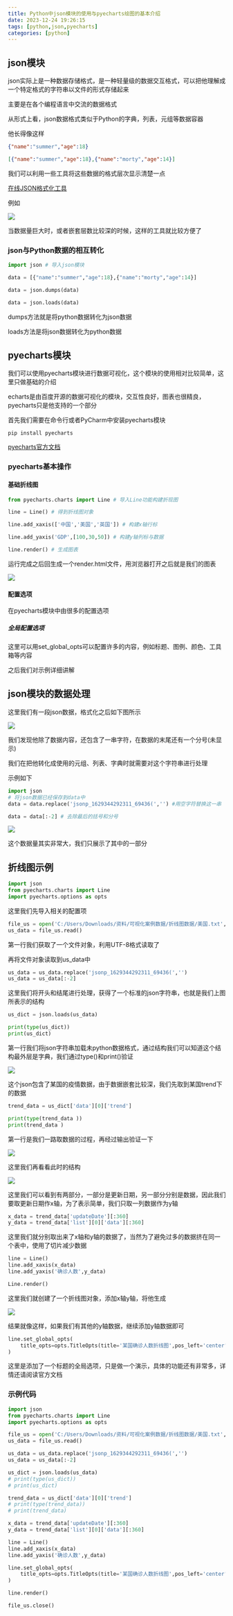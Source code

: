 ```yaml
---
title: Python中json模块的使用与pyecharts绘图的基本介绍
date: 2023-12-24 19:26:15
tags: [python,json,pyecharts]
categories: [python]
---
```


## json模块

json实际上是一种数据存储格式，是一种轻量级的数据交互格式，可以把他理解成一个特定格式的字符串以文件的形式存储起来

主要是在各个编程语言中交流的数据格式

从形式上看，json数据格式类似于Python的字典，列表，元组等数据容器

他长得像这样

```json
{"name":"summer","age":18}

[{"name":"summer","age":18},{"name":"morty","age":14}]
```

我们可以利用一些工具将这些数据的格式层次显示清楚一点

[在线JSON格式化工具](http://www.kuquidc.com/)

例如

![](https://s2.loli.net/2023/12/23/3djB1mQAe9sbXgv.png)

当数据量巨大时，或者嵌套层数比较深的时候，这样的工具就比较方便了

### json与Python数据的相互转化

```python
import json # 导入json模块

data = [{"name":"summer","age":18},{"name":"morty","age":14}]

data = json.dumps(data)

data = json.loads(data)
```

dumps方法就是将python数据转化为json数据

loads方法是将json数据转化为python数据

## pyecharts模块

我们可以使用pyecharts模块进行数据可视化，这个模块的使用相对比较简单，这里只做基础的介绍

echarts是由百度开源的数据可视化的模块，交互性良好，图表也很精良，pyecharts只是他支持的一个部分

首先我们需要在命令行或者PyCharm中安装pyecharts模块

```shell
pip install pyecharts
```

[pyecharts官方文档](https://05x-docs.pyecharts.org/#/zh-cn/)

### pyecharts基本操作

#### 基础折线图

```python
from pyecharts.charts import Line # 导入Line功能构建折现图

line = Line() # 得到折线图对象

line.add_xaxis(['中国','美国','英国']) # 构建x轴行标

line.add_yaxis('GDP',[100,30,50]) # 构建y轴列标与数据

line.render() # 生成图表
```

运行完成之后回生成一个render.html文件，用浏览器打开之后就是我们的图表

![](https://s2.loli.net/2023/12/23/cObQwmvhIzUJ85o.png)

#### 配置选项

在pyecharts模块中由很多的配置选项

##### 全局配置选项

这里可以用set_global_opts可以配置许多的内容，例如标题、图例、颜色、工具箱等内容

之后我们对示例详细讲解

## json模块的数据处理

这里我们有一段json数据，格式化之后如下图所示

![](https://s2.loli.net/2023/12/23/lNc4PFhzHM1QR5C.png)

我们发现他除了数据内容，还包含了一串字符，在数据的末尾还有一个分号(未显示)

我们在把他转化成使用的元组、列表、字典时就需要对这个字符串进行处理

示例如下

```python
import json
# 将json数据已经保存到data中
data = data.replace('jsonp_1629344292311_69436(','') #用空字符替换这一串

data = data[:-2] # 去除最后的括号和分号
```

![](https://s2.loli.net/2023/12/23/fM6kqnpdwayVzg5.png)

这个数据量其实非常大，我们只展示了其中的一部分

## 折线图示例

```python
import json
from pyecharts.charts import Line
import pyecharts.options as opts
```

这里我们先导入相关的配置项

```python
file_us = open('C:/Users/Downloads/资料/可视化案例数据/折线图数据/美国.txt', encoding='UTF-8')
us_data = file_us.read()
```

第一行我们获取了一个文件对象，利用UTF-8格式读取了

再将文件对象读取到us_data中

```python
us_data = us_data.replace('jsonp_1629344292311_69436(','')
us_data = us_data[:-2]
```

这里我们将开头和结尾进行处理，获得了一个标准的json字符串，也就是我们上图所表示的结构

```python
us_dict = json.loads(us_data)

print(type(us_dict))
print(us_dict)
```

第一行我们将json字符串加载未python数据格式，通过结构我们可以知道这个结构最外层是字典，我们通过type()和print()验证

![](https://s2.loli.net/2023/12/23/5zN7Tor9VDOkBCA.png)

这个json包含了某国的疫情数据，由于数据嵌套比较深，我们先取到某国trend下的数据

```python
trend_data = us_dict['data'][0]['trend']

print(type(trend_data ))
print(trend_data )
```

第一行是我们一路取数据的过程，再经过输出验证一下

![](https://s2.loli.net/2023/12/23/fZa2eF5JrjipdYU.png)

这里我们再看看此时的结构

![](https://s2.loli.net/2023/12/23/oAN2ItwsmHzYOEe.png)

这里我们可以看到有两部分，一部分是更新日期，另一部分分别是数据，因此我们要取更新日期作x轴，为了表示简单，我们只取一列数据作为y轴

```python
x_data = trend_data['updateDate'][:360]
y_data = trend_data['list'][0]['data'][:360]
```

这里我们就分别取出来了x轴和y轴的数据了，当然为了避免过多的数据挤在同一个表中，使用了切片减少数据

```python
line = Line()
line.add_xaxis(x_data)
line.add_yaxis('确诊人数',y_data)

Line.render()
```

这里我们就创建了一个折线图对象，添加x轴y轴，将他生成

![](https://s2.loli.net/2023/12/23/i4npY7NAUrs9xcL.png)

结果就像这样，如果我们有其他的y轴数据，继续添加y轴数据即可

```python
line.set_global_opts(
    title_opts=opts.TitleOpts(title='某国确诊人数折线图',pos_left='center',pos_bottom='1%')
)
```

这里是添加了一个标题的全局选项，只是做一个演示，具体的功能还有非常多，详情还请阅读官方文档

### 示例代码

```python
import json
from pyecharts.charts import Line
import pyecharts.options as opts

file_us = open('C:/Users/Downloads/资料/可视化案例数据/折线图数据/美国.txt', encoding='UTF-8')
us_data = file_us.read()

us_data = us_data.replace('jsonp_1629344292311_69436(','')
us_data = us_data[:-2]

us_dict = json.loads(us_data)
# print(type(us_dict))
# print(us_dict)

trend_data = us_dict['data'][0]['trend']
# print(type(trend_data))
# print(trend_data)

x_data = trend_data['updateDate'][:360]
y_data = trend_data['list'][0]['data'][:360]

line = Line()
line.add_xaxis(x_data)
line.add_yaxis('确诊人数',y_data)

line.set_global_opts(
    title_opts=opts.TitleOpts(title='某国确诊人数折线图',pos_left='center',pos_bottom='1%')
)

line.render()

file_us.close()
```

